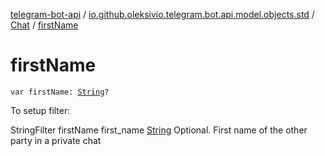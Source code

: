 [telegram-bot-api](../../index.md) / [io.github.oleksivio.telegram.bot.api.model.objects.std](../index.md) / [Chat](index.md) / [firstName](./first-name.md)

# firstName

`var firstName: `[`String`](https://kotlinlang.org/api/latest/jvm/stdlib/kotlin/-string/index.html)`?`

To setup filter:

StringFilter firstName first_name [String](https://kotlinlang.org/api/latest/jvm/stdlib/kotlin/-string/index.html) Optional. First name of the other party in a private chat

